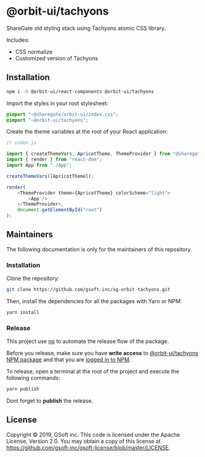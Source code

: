 # @orbit-ui/tachyons

ShareGate old styling stack using Tachyons atomic CSS library.

Includes:

- CSS normalize
- Customized version of Tachyons

## Installation

```bash
npm i -D @orbit-ui/react-components @orbit-ui/tachyons
```

Import the styles in your root stylesheet:

```css
@import "~@sharegate/orbit-ui/index.css";
@import "~@orbit-ui/tachyons";
```

Create the theme variables at the root of your React application:

```js
// index.js

import { createThemeVars, ApricotTheme, ThemeProvider } from "@sharegate/orbit-ui";
import { render } from "react-dom";
import App from "./App";

createThemeVars([ApricotTheme]);

render(
    <ThemeProvider theme={ApricotTheme} colorScheme="light">
        <App />
    </ThemeProvider>,
    document.getElementById("root")
);
```

## Maintainers

The following documentation is only for the maintainers of this repository.

### Installation

Clone the repository:

```bash
git clone https://github.com/gsoft-inc/sg-orbit-tachyons.git
```

Then, install the dependencies for all the packages with Yarn or NPM:

```bash
yarn install
```

### Release

This project use [np](https://github.com/sindresorhus/np) to automate the release flow of the package.

Before you release, make sure you have **write access** to [@orbit-ui/tachyons NPM package](https://www.npmjs.com/package/@orbit-ui/tachyons) and that you are [logged in to NPM](https://docs.npmjs.com/logging-in-to-an-npm-enterprise-registry-from-the-command-line).

To release, open a terminal at the root of the project and execute the following commands:

```bash
yarn publish
```

Dont forget to **publish** the release.

## License

Copyright © 2019, GSoft inc. This code is licensed under the Apache License, Version 2.0. You may obtain a copy of this license at https://github.com/gsoft-inc/gsoft-license/blob/master/LICENSE.
